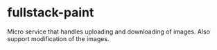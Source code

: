# fullstack-paint
Micro service that handles uploading and downloading of images. Also support modification of the images.
